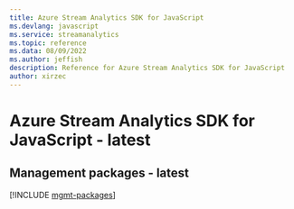 ```yaml
---
title: Azure Stream Analytics SDK for JavaScript
ms.devlang: javascript
ms.service: streamanalytics
ms.topic: reference
ms.data: 08/09/2022
ms.author: jeffish
description: Reference for Azure Stream Analytics SDK for JavaScript
author: xirzec
---
```

# Azure Stream Analytics SDK for JavaScript - latest

## Management packages - latest
[!INCLUDE [mgmt-packages](stream-analytics-mgmt-index.md)]